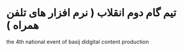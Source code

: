 # تیم گام دوم انقلاب ( نرم افزار های تلفن همراه )
the 4th national event of basij didgital content production
